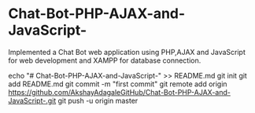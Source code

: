 # Chat-Bot-PHP-AJAX-and-JavaScript-
Implemented a Chat Bot web application using PHP,AJAX and JavaScript for web development and XAMPP for database connection.

echo "# Chat-Bot-PHP-AJAX-and-JavaScript-" >> README.md
git init
git add README.md
git commit -m "first commit"
git remote add origin https://github.com/AkshayAdagaleGitHub/Chat-Bot-PHP-AJAX-and-JavaScript-.git
git push -u origin master
